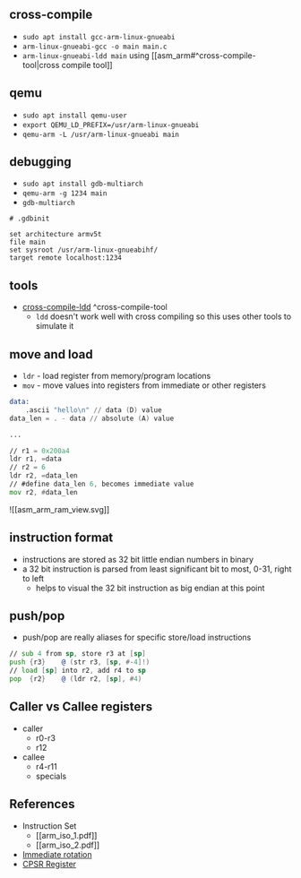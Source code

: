 ## cross-compile

- `sudo apt install gcc-arm-linux-gnueabi`
- `arm-linux-gnueabi-gcc -o main main.c`
- `arm-linux-gnueabi-ldd main` using [[asm_arm#^cross-compile-tool|cross compile tool]]

## qemu

- `sudo apt install qemu-user`
- `export QEMU_LD_PREFIX=/usr/arm-linux-gnueabi`
- `qemu-arm -L /usr/arm-linux-gnueabi main`

## debugging

- `sudo apt install gdb-multiarch`
- `qemu-arm -g 1234 main`
- `gdb-multiarch`

```shell
# .gdbinit

set architecture armv5t
file main
set sysroot /usr/arm-linux-gnueabihf/
target remote localhost:1234
```

## tools

- [cross-compile-ldd](https://gist.github.com/jerome-pouiller/c403786c1394f53f44a3b61214489e6f) ^cross-compile-tool
    - `ldd` doesn't work well with cross compiling so this uses other tools to simulate it

## move and load

- `ldr` - load register from memory/program locations
- `mov` - move values into registers from immediate or other registers

```asm
data:
    .ascii "hello\n" // data (D) value
data_len = . - data // absolute (A) value

...

// r1 = 0x200a4
ldr r1, =data
// r2 = 6
ldr r2, =data_len
// #define data_len 6, becomes immediate value
mov r2, #data_len
```

![[asm_arm_ram_view.svg]]

## instruction format

- instructions are stored as 32 bit little endian numbers in binary
- a 32 bit instruction is parsed from least significant bit to most, 0-31, right to left
    - helps to visual the 32 bit instruction as big endian at this point

## push/pop

- push/pop are really aliases for specific store/load instructions

```asm
// sub 4 from sp, store r3 at [sp]
push {r3}    @ (str r3, [sp, #-4]!)
// load [sp] into r2, add r4 to sp
pop  {r2}    @ (ldr r2, [sp], #4)
```

## Caller vs Callee registers

- caller
    - r0-r3
    - r12
- callee
    - r4-r11
    - specials

## References

- Instruction Set
    - [[arm_iso_1.pdf]]
    - [[arm_iso_2.pdf]]
- [Immediate rotation](https://alisdair.mcdiarmid.org/arm-immediate-value-encoding/)
- [CPSR Register](https://developer.arm.com/documentation/ddi0601/2023-12/AArch32-Registers/CPSR--Current-Program-Status-Register)
